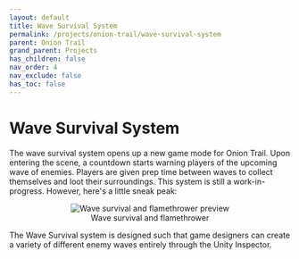 ```yaml
---
layout: default
title: Wave Survival System
permalink: /projects/onion-trail/wave-survival-system
parent: Onion Trail
grand_parent: Projects
has_children: false
nav_order: 4
nav_exclude: false
has_toc: false
---
```


# Wave Survival System

The wave survival system opens up a new game mode for Onion Trail. Upon entering the scene, a countdown starts warning players of the upcoming wave of enemies. Players are given prep time between waves to collect themselves and loot their surroundings. This system is still a work-in-progress. However, here's a little sneak peak:

<p align="center">
<img src="/assets/images/onion-trail/war-and-peace-system/weaponUI.gif" alt="Wave survival and flamethrower preview" />
<br>
Wave survival and flamethrower
</p>

The Wave Survival system is designed such that game designers can create a variety of different enemy waves entirely through the Unity Inspector.
